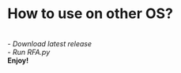 # How to use on other OS?

<br>
<i>- Download latest release</i>
<br>
<i>- Run RFA.py</i>
<br>
<b>Enjoy!</b>
